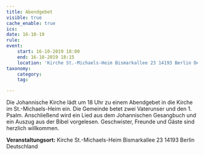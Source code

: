```yaml
---
title: Abendgebet
visible: true
cache_enable: true
ics: 
date: 16-10-19
rule: 
event:
	start: 16-10-2019 18:00
	end: 16-10-2019 18:15
	location: 'Kirche St.-Michaels-Heim Bismarkallee 23 14193 Berlin Deutschland'
taxonomy:
	category: 
	tag: 

---
```

Die Johannische Kirche lädt um 18 Uhr zu einem Abendgebet in die Kirche im St.-Michaels-Heim ein. Die Gemeinde betet zwei Vaterunser und den 1. Psalm. Anschließend wird ein Lied aus dem Johannischen Gesangbuch und ein Auszug aus der Bibel vorgelesen. Geschwister, Freunde und Gäste sind herzlich willkommen.


**Veranstaltungsort:** Kirche St.-Michaels-Heim
Bismarkallee 23
14193 Berlin
Deutschland

